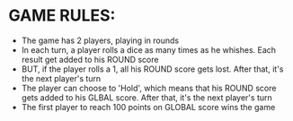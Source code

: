 <h1>GAME RULES:</h1>
<ul>
<li>The game has 2 players, playing in rounds</li>
<li>In each turn, a player rolls a dice as many times as he whishes. Each result get added to his ROUND score</li>
<li>BUT, if the player rolls a 1, all his ROUND score gets lost. After that, it's the next player's turn</li>
<li>The player can choose to 'Hold', which means that his ROUND score gets added to his GLBAL score. After that, it's the next player's turn</li>
<li>The first player to reach 100 points on GLOBAL score wins the game</li>
</ul>
